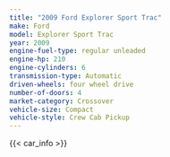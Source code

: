 ```yaml
---
title: "2009 Ford Explorer Sport Trac"
make: Ford
model: Explorer Sport Trac
year: 2009
engine-fuel-type: regular unleaded
engine-hp: 210
engine-cylinders: 6
transmission-type: Automatic
driven-wheels: four wheel drive
number-of-doors: 4
market-category: Crossover
vehicle-size: Compact
vehicle-style: Crew Cab Pickup
---
```


{{< car_info >}}
